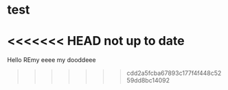 # test
<<<<<<< HEAD
not up to date
=======
Hello REmy eeee my dooddeee
>>>>>>> cdd2a5fcba67893c177f4f448c5259dd8bc14092
